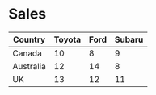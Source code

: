 # Sales

<table>
    <thead>
        <tr>
            <th>Country</th>
            <th>Toyota</th>
            <th>Ford</th>
            <th>Subaru</th>
        </tr>
    </thead>
    <tbody>
        <tr>
            <td>Canada</td>
            <td>10</td>
            <td>8</td>
            <td>9</td>
        </tr>
        <tr>
            <td>Australia</td>
            <td>12</td>
            <td>14</td>
            <td>8</td>
        </tr>
        <tr>
            <td>UK</td>
            <td>13</td>
            <td>12</td>
            <td>11</td>
        </tr>
    </tbody>
</table>

